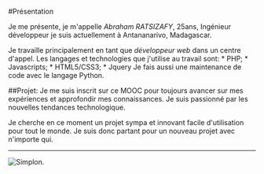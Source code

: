 
#Présentation

Je me présente, je m'appelle _Abraham RATSIZAFY_, 25ans, Ingénieur développeur je suis actuellement à Antananarivo, Madagascar.

Je travaille principalement en tant que *développeur web* dans un centre d'appel. Les langages et technologies que j'utilise
au travail sont:
	* PHP;
	* Javascripts;
	* HTML5/CSS3;
	* Jquery
Je fais aussi une maintenance de code avec le langage Python.

##Projet:
Je me suis inscrit sur ce MOOC pour toujours avancer sur mes expériences et approfondir mes connaissances. Je suis passionné
par les nouvelles tendances technologique.

Je cherche en ce moment un projet sympa et innovant facile d'utilisation pour tout le monde. Je suis donc partant pour un nouveau projet avec
n'importe qui.

--------------------------------------------------------------------

![Simplon.](http://simplon.co/wp-content/uploads/2015/04/if-coder-keep-coding-else-learn-with-simplon-2-600x675.png)